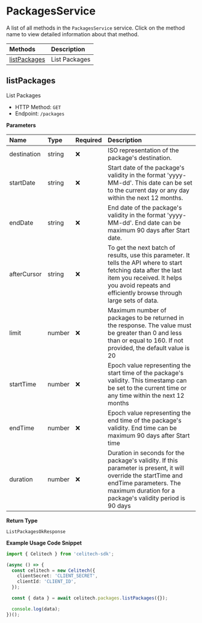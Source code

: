 # PackagesService

A list of all methods in the `PackagesService` service. Click on the method name to view detailed information about that method.

| Methods                       | Description   |
| :---------------------------- | :------------ |
| [listPackages](#listpackages) | List Packages |

## listPackages

List Packages

- HTTP Method: `GET`
- Endpoint: `/packages`

**Parameters**

| Name        | Type   | Required | Description                                                                                                                                                                                                         |
| :---------- | :----- | :------- | :------------------------------------------------------------------------------------------------------------------------------------------------------------------------------------------------------------------ |
| destination | string | ❌       | ISO representation of the package's destination.                                                                                                                                                                    |
| startDate   | string | ❌       | Start date of the package's validity in the format 'yyyy-MM-dd'. This date can be set to the current day or any day within the next 12 months.                                                                      |
| endDate     | string | ❌       | End date of the package's validity in the format 'yyyy-MM-dd'. End date can be maximum 90 days after Start date.                                                                                                    |
| afterCursor | string | ❌       | To get the next batch of results, use this parameter. It tells the API where to start fetching data after the last item you received. It helps you avoid repeats and efficiently browse through large sets of data. |
| limit       | number | ❌       | Maximum number of packages to be returned in the response. The value must be greater than 0 and less than or equal to 160. If not provided, the default value is 20                                                 |
| startTime   | number | ❌       | Epoch value representing the start time of the package's validity. This timestamp can be set to the current time or any time within the next 12 months                                                              |
| endTime     | number | ❌       | Epoch value representing the end time of the package's validity. End time can be maximum 90 days after Start time                                                                                                   |
| duration    | number | ❌       | Duration in seconds for the package's validity. If this parameter is present, it will override the startTime and endTime parameters. The maximum duration for a package's validity period is 90 days                |

**Return Type**

`ListPackagesOkResponse`

**Example Usage Code Snippet**

```typescript
import { Celitech } from 'celitech-sdk';

(async () => {
  const celitech = new Celitech({
    clientSecret: 'CLIENT_SECRET',
    clientId: 'CLIENT_ID',
  });

  const { data } = await celitech.packages.listPackages({});

  console.log(data);
})();
```
